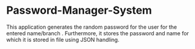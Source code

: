 # Password-Manager-System
This application generates the random password for the user for the entered name/branch . Furthermore, it stores the password and name for which it is stored in file using JSON handling. 
